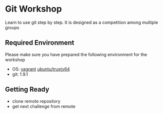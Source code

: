 # Git Workshop

Learn to use git step by step. It is designed as a competition among multiple groups

## Required Environment

Please make sure you have prepared the following environment for the workshop

- OS: [vagrant](https://www.vagrantup.com/downloads.html) [ubuntu/trusty64](https://vagrantcloud.com/ubuntu/boxes/trusty64)
- git: 1.9.1

## Getting Ready

- clone remote repository
- get next challenge from remote
